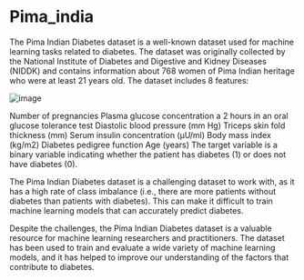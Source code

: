# Pima_india
The Pima Indian Diabetes dataset is a well-known dataset used for machine learning tasks related to diabetes. The dataset was originally collected by the National Institute of Diabetes and Digestive and Kidney Diseases (NIDDK) and contains information about 768 women of Pima Indian heritage who were at least 21 years old. The dataset includes 8 features:

![image](https://github.com/Amyydv/Pima_india/assets/112614485/c9d67d20-625f-4383-aa49-d8747031eac0)

Number of pregnancies
Plasma glucose concentration a 2 hours in an oral glucose tolerance test
Diastolic blood pressure (mm Hg)
Triceps skin fold thickness (mm)
Serum insulin concentration (μU/ml)
Body mass index (kg/m2)
Diabetes pedigree function
Age (years)
The target variable is a binary variable indicating whether the patient has diabetes (1) or does not have diabetes (0).

The Pima Indian Diabetes dataset is a challenging dataset to work with, as it has a high rate of class imbalance (i.e., there are more patients without diabetes than patients with diabetes). This can make it difficult to train machine learning models that can accurately predict diabetes.

Despite the challenges, the Pima Indian Diabetes dataset is a valuable resource for machine learning researchers and practitioners. The dataset has been used to train and evaluate a wide variety of machine learning models, and it has helped to improve our understanding of the factors that contribute to diabetes.
